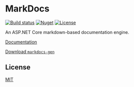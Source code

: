 MarkDocs
========

[![Build status](https://ci.appveyor.com/api/projects/status/jj3aptan0ca3jidb/branch/master?svg=true)](https://ci.appveyor.com/project/itgloballlc/markdocs/branch/master)
[![Nuget](https://img.shields.io/nuget/v/ITGlobal.MarkDocs.svg)](https://www.nuget.org/packages/ITGlobal.MarkDocs)
[![License](https://img.shields.io/github/license/mashape/apistatus.svg)](LICENSE)

An ASP.NET Core markdown-based documentation engine.

[Documentation](docs/index.md)

[Download `markdocs-gen`](https://ci.appveyor.com/api/projects/itgloballlc/markdocs/artifacts/artifacts/markdocs-gen.zip)

License
-------

[MIT](LICENSE)
